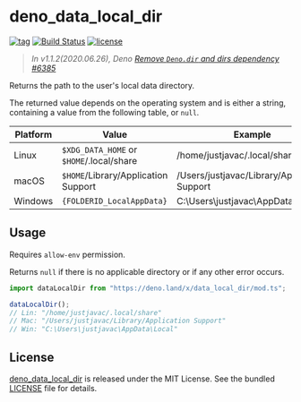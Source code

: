 # deno_data_local_dir

[![tag](https://img.shields.io/github/release/justjavac/deno_data_local_dir)](https://github.com/justjavac/deno_data_local_dir/releases)
[![Build Status](https://github.com/justjavac/deno_data_local_dir/workflows/ci/badge.svg?branch=master)](https://github.com/justjavac/deno_data_local_dir/actions)
[![license](https://img.shields.io/github/license/justjavac/deno_data_local_dir)](https://github.com/justjavac/deno_data_local_dir/blob/master/LICENSE)

> _In v1.1.2(2020.06.26), Deno [Remove `Deno.dir` and dirs dependency #6385](https://github.com/denoland/deno/pull/6385)_

Returns the path to the user's local data directory.

The returned value depends on the operating system and is either a string,
containing a value from the following table, or `null`.

|Platform | Value                                    | Example                                      |
| ------- | ---------------------------------------- | -------------------------------------------- |
| Linux   | `$XDG_DATA_HOME` or `$HOME`/.local/share | /home/justjavac/.local/share                 |
| macOS   | `$HOME`/Library/Application Support      | /Users/justjavac/Library/Application Support |
| Windows | `{FOLDERID_LocalAppData}`                | C:\Users\justjavac\AppData\Local             |

## Usage

Requires `allow-env` permission.

Returns `null` if there is no applicable directory or if any other error occurs.

```ts
import dataLocalDir from "https://deno.land/x/data_local_dir/mod.ts";

dataLocalDir();
// Lin: "/home/justjavac/.local/share"
// Mac: "/Users/justjavac/Library/Application Support"
// Win: "C:\Users\justjavac\AppData\Local"
```

## License

[deno_data_local_dir](https://github.com/justjavac/deno_data_local_dir) is released under the MIT License. See the bundled [LICENSE](./LICENSE) file for details.
